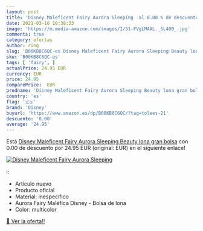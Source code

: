 ```yaml
---
layout: post
title: 'Disney Maleficent Fairy Aurora Sleeping  al 0.00 % de descuento'
date: 2021-03-16 10:38:33
image: 'https://m.media-amazon.com/images/I/51-FVgLMAAL._SL400_.jpg'
comments: true
category: ofertas
author: ring
slug: 'B00KB8C6QC-es Disney Maleficent Fairy Aurora Sleeping Beauty lona gran...'
sku: 'B00KB8C6QC-es'
tags: [ 'fairy', ]
actualPrice: 24.95 EUR
currency: EUR
price: 24.95
comparePrice:  EUR
prodname: 'Disney Maleficent Fairy Aurora Sleeping Beauty lona gran bolsa'
country: 'es'
flag: '🇪🇸'
brand: 'Disney'
buyurl: 'https://www.amazon.es/dp/B00KB8C6QC/?tag=tolees-21'
descuento: '0.00'
average: '24.95'
---
```


Está [Disney Maleficent Fairy Aurora Sleeping Beauty lona gran bolsa](https://www.amazon.es/dp/B00KB8C6QC/?tag=tolees-21) con 0.00 de descuento por 24.95 EUR (original:  EUR) en el siguiente enlace!

[![Disney Maleficent Fairy Aurora Sleeping ](https://m.media-amazon.com/images/I/51-FVgLMAAL._SL400_.jpg)](https://www.amazon.es/dp/B00KB8C6QC/?tag=tolees-21)

ℹ️:

- Artículo nuevo
- Producto oficial
- Material: inespecífico
- Aurora Fairy Maléfica Disney - Bolsa de lona
- Color: multicolor

[🛒 Ver la oferta!!](https://www.amazon.es/dp/B00KB8C6QC/?tag=tolees-21)
